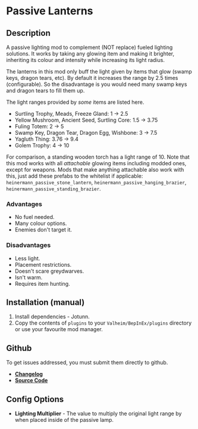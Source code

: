 ﻿# Passive Lanterns

## Description
A passive lighting mod to complement (NOT replace) fueled lighting solutions. It works by taking any glowing item and making it brighter, inheriting its colour and intensity while increasing its light radius.

The lanterns in this mod only buff the light given by items that glow (swamp keys, dragon tears, etc). By default it increases the range by 2.5 times (configurable). So the disadvantage is you would need many swamp keys and dragon tears to fill them up.

The light ranges provided by *some* items are listed here.

- Surtling Trophy, Meads, Freeze Gland: 1 -> 2.5
- Yellow Mushroom, Ancient Seed, Surtling Core: 1.5 -> 3.75
- Fuling Totem: 2 -> 5
- Swamp Key, Dragon Tear, Dragon Egg, Wishbone: 3 -> 7.5
- Yagluth Thing: 3.76 -> 9.4
- Golem Trophy: 4 -> 10

For comparison, a standing wooden torch has a light range of 10. Note that this mod works with all *attachable* glowing items including modded ones, except for weapons. Mods that make anything attachable also work with this, just add these prefabs to the whitelist if applicable: `heinermann_passive_stone_lantern`, `heinermann_passive_hanging_brazier`, `heinermann_passive_standing_brazier`.

### Advantages
- No fuel needed.
- Many colour options.
- Enemies don't target it.

### Disadvantages
- Less light.
- Placement restrictions.
- Doesn't scare greydwarves.
- Isn't warm.
- Requires item hunting.

## Installation (manual)
1. Install dependencies - Jotunn.
2. Copy the contents of `plugins` to your `Valheim/BepInEx/plugins` directory or use your favourite mod manager.

## Github
To get issues addressed, you must submit them directly to github.

- **[Changelog](https://github.com/heinermann/Valheim_mods/blob/main/PassiveLanterns/CHANGELOG.md)**
- **[Source Code](https://github.com/heinermann/Valheim_mods/tree/main/PassiveLanterns)**

## Config Options

- **Lighting Multiplier** - The value to multiply the original light range by when placed inside of the passive lamp.

